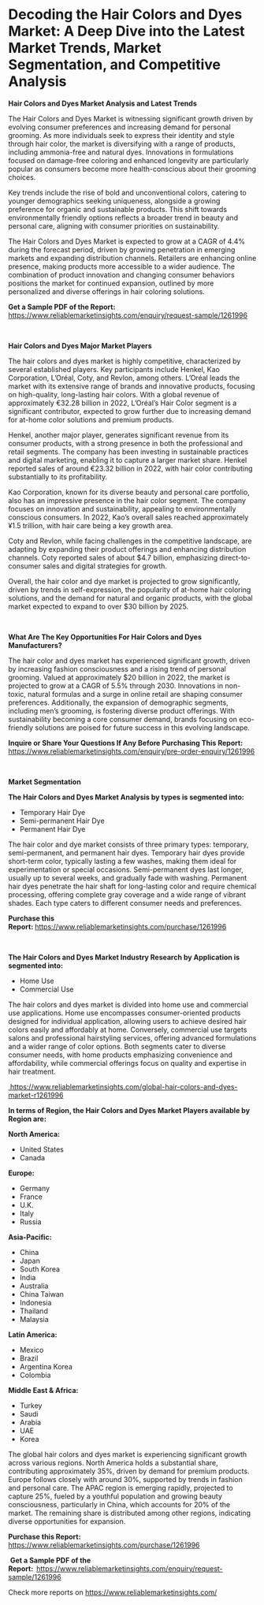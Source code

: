 <p><h1>Decoding the Hair Colors and Dyes Market: A Deep Dive into the Latest Market Trends, Market Segmentation, and Competitive Analysis</h1></p><p><strong>Hair Colors and Dyes Market Analysis and Latest Trends</strong></p>
<p><p>The Hair Colors and Dyes Market is witnessing significant growth driven by evolving consumer preferences and increasing demand for personal grooming. As more individuals seek to express their identity and style through hair color, the market is diversifying with a range of products, including ammonia-free and natural dyes. Innovations in formulations focused on damage-free coloring and enhanced longevity are particularly popular as consumers become more health-conscious about their grooming choices.</p><p>Key trends include the rise of bold and unconventional colors, catering to younger demographics seeking uniqueness, alongside a growing preference for organic and sustainable products. This shift towards environmentally friendly options reflects a broader trend in beauty and personal care, aligning with consumer priorities on sustainability.</p><p>The Hair Colors and Dyes Market is expected to grow at a CAGR of 4.4% during the forecast period, driven by growing penetration in emerging markets and expanding distribution channels. Retailers are enhancing online presence, making products more accessible to a wider audience. The combination of product innovation and changing consumer behaviors positions the market for continued expansion, outlined by more personalized and diverse offerings in hair coloring solutions.</p></p>
<p><strong>Get a Sample PDF of the Report:&nbsp;</strong> <a href="https://www.reliablemarketinsights.com/enquiry/request-sample/1261996?utm_campaign=2133&utm_medium=2&utm_source=Github&utm_content=ia&utm_term=09022025&utm_id=hair-colors-and-dyes">https://www.reliablemarketinsights.com/enquiry/request-sample/1261996</a></p>
<p>&nbsp;</p>
<p><strong>Hair Colors and Dyes Major Market Players</strong></p>
<p><p>The hair colors and dyes market is highly competitive, characterized by several established players. Key participants include Henkel, Kao Corporation, L’Oréal, Coty, and Revlon, among others. L’Oréal leads the market with its extensive range of brands and innovative products, focusing on high-quality, long-lasting hair colors. With a global revenue of approximately €32.28 billion in 2022, L’Oréal’s Hair Color segment is a significant contributor, expected to grow further due to increasing demand for at-home color solutions and premium products.</p><p>Henkel, another major player, generates significant revenue from its consumer products, with a strong presence in both the professional and retail segments. The company has been investing in sustainable practices and digital marketing, enabling it to capture a larger market share. Henkel reported sales of around €23.32 billion in 2022, with hair color contributing substantially to its profitability.</p><p>Kao Corporation, known for its diverse beauty and personal care portfolio, also has an impressive presence in the hair color segment. The company focuses on innovation and sustainability, appealing to environmentally conscious consumers. In 2022, Kao’s overall sales reached approximately ¥1.5 trillion, with hair care being a key growth area.</p><p>Coty and Revlon, while facing challenges in the competitive landscape, are adapting by expanding their product offerings and enhancing distribution channels. Coty reported sales of about $4.7 billion, emphasizing direct-to-consumer sales and digital strategies for growth.</p><p>Overall, the hair color and dye market is projected to grow significantly, driven by trends in self-expression, the popularity of at-home hair coloring solutions, and the demand for natural and organic products, with the global market expected to expand to over $30 billion by 2025.</p></p>
<p>&nbsp;</p>
<p><strong>What Are The Key Opportunities For Hair Colors and Dyes Manufacturers?</strong></p>
<p><p>The hair color and dyes market has experienced significant growth, driven by increasing fashion consciousness and a rising trend of personal grooming. Valued at approximately $20 billion in 2022, the market is projected to grow at a CAGR of 5.5% through 2030. Innovations in non-toxic, natural formulas and a surge in online retail are shaping consumer preferences. Additionally, the expansion of demographic segments, including men’s grooming, is fostering diverse product offerings. With sustainability becoming a core consumer demand, brands focusing on eco-friendly solutions are poised for future success in this evolving landscape.</p></p>
<p><strong>Inquire or Share Your Questions If Any Before Purchasing This Report:</strong> <a href="https://www.reliablemarketinsights.com/enquiry/pre-order-enquiry/1261996?utm_campaign=2133&utm_medium=2&utm_source=Github&utm_content=ia&utm_term=09022025&utm_id=hair-colors-and-dyes">https://www.reliablemarketinsights.com/enquiry/pre-order-enquiry/1261996</a></p>
<p>&nbsp;</p>
<p><strong>Market Segmentation</strong></p>
<p><strong>The Hair Colors and Dyes Market Analysis by types is segmented into:</strong></p>
<p><ul><li>Temporary Hair Dye</li><li>Semi-permanent Hair Dye</li><li>Permanent Hair Dye</li></ul></p>
<p><p>The hair color and dye market consists of three primary types: temporary, semi-permanent, and permanent hair dyes. Temporary hair dyes provide short-term color, typically lasting a few washes, making them ideal for experimentation or special occasions. Semi-permanent dyes last longer, usually up to several weeks, and gradually fade with washing. Permanent hair dyes penetrate the hair shaft for long-lasting color and require chemical processing, offering complete gray coverage and a wide range of vibrant shades. Each type caters to different consumer needs and preferences.</p></p>
<p><strong>Purchase this Report:&nbsp;</strong><a href="https://www.reliablemarketinsights.com/purchase/1261996?utm_campaign=2133&utm_medium=2&utm_source=Github&utm_content=ia&utm_term=09022025&utm_id=hair-colors-and-dyes">https://www.reliablemarketinsights.com/purchase/1261996</a></p>
<p>&nbsp;</p>
<p><strong>The Hair Colors and Dyes Market Industry Research by Application is segmented into:</strong></p>
<p><ul><li>Home Use</li><li>Commercial Use</li></ul></p>
<p><p>The hair colors and dyes market is divided into home use and commercial use applications. Home use encompasses consumer-oriented products designed for individual application, allowing users to achieve desired hair colors easily and affordably at home. Conversely, commercial use targets salons and professional hairstyling services, offering advanced formulations and a wider range of color options. Both segments cater to diverse consumer needs, with home products emphasizing convenience and affordability, while commercial offerings focus on quality and expertise in hair treatment.</p></p>
<p><a href="https://www.reliablemarketinsights.com/global-hair-colors-and-dyes-market-r1261996?utm_campaign=2133&utm_medium=2&utm_source=Github&utm_content=ia&utm_term=09022025&utm_id=hair-colors-and-dyes">&nbsp;https://www.reliablemarketinsights.com/global-hair-colors-and-dyes-market-r1261996</a></p>
<p><strong>In terms of Region, the Hair Colors and Dyes Market Players available by Region are:</strong></p>
<p>
    <p> <strong> North America: </strong>
        <ul>
            <li>United States</li>
            <li>Canada</li>
        </ul>
        </p> 
    <p> <strong> Europe: </strong>
        <ul>
            <li>Germany</li>
            <li>France</li>
            <li>U.K.</li>
            <li>Italy</li>
            <li>Russia</li>
        </ul>
        </p> 
    <p> <strong> Asia-Pacific: </strong>
        <ul>
            <li>China</li>
            <li>Japan</li>
            <li>South Korea</li>
            <li>India</li>
            <li>Australia</li>
            <li>China Taiwan</li>
            <li>Indonesia</li>
            <li>Thailand</li>
            <li>Malaysia</li>
        </ul>
        </p> 
    <p> <strong> Latin America: </strong>
        <ul>
            <li>Mexico</li>
            <li>Brazil</li>
            <li>Argentina Korea</li>
            <li>Colombia</li>
        </ul>
        </p> 
    <p> <strong> Middle East & Africa: </strong>
        <ul>
            <li>Turkey</li>
            <li>Saudi</li>
            <li>Arabia</li>
            <li>UAE</li>
            <li>Korea</li>
        </ul>
    </p>
    </p>
<p><p>The global hair colors and dyes market is experiencing significant growth across various regions. North America holds a substantial share, contributing approximately 35%, driven by demand for premium products. Europe follows closely with around 30%, supported by trends in fashion and personal care. The APAC region is emerging rapidly, projected to capture 25%, fueled by a youthful population and growing beauty consciousness, particularly in China, which accounts for 20% of the market. The remaining share is distributed among other regions, indicating diverse opportunities for expansion.</p></p>
<p><strong>Purchase this Report: </strong><a href="https://www.reliablemarketinsights.com/purchase/1261996?utm_campaign=2133&utm_medium=2&utm_source=Github&utm_content=ia&utm_term=09022025&utm_id=hair-colors-and-dyes">https://www.reliablemarketinsights.com/purchase/1261996</a></p>
<p>&nbsp;<strong>Get a Sample PDF of the Report:&nbsp;&nbsp;</strong><a href="https://www.reliablemarketinsights.com/enquiry/request-sample/1261996?utm_campaign=2133&utm_medium=2&utm_source=Github&utm_content=ia&utm_term=09022025&utm_id=hair-colors-and-dyes">https://www.reliablemarketinsights.com/enquiry/request-sample/1261996</a></p>
<p><strong></strong></p>
<p>Check more reports on <a href="https://www.reliablemarketinsights.com/?utm_campaign=2133&utm_medium=2&utm_source=Github&utm_content=ia&utm_term=09022025&utm_id=hair-colors-and-dyes">https://www.reliablemarketinsights.com/</a></p>